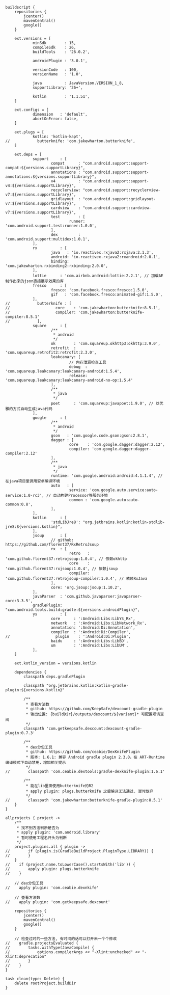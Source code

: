     buildscript {
        repositories {
            jcenter()
            mavenCentral()
            google()
        }
    
        ext.versions = [
                minSdk        : 15,
                compileSdk    : 26,
                buildTools    : '26.0.2',
    
                androidPlugin : '3.0.1',
    
                versionCode   : 100,
                versionName   : '1.0',
    
                java          : JavaVersion.VERSION_1_8,
                supportLibrary: '26+',
    
                kotlin        : '1.1.51',
        ]
    
        ext.configs = [
                dimension   : 'default',
                abortOnError: false,
        ]
    
        ext.plugs = [
                kotlin: 'kotlin-kapt',
    //            butterknife: 'com.jakewharton.butterknife',
        ]
    
        ext.deps = [
                support     : [
                        compat      : "com.android.support:support-compat:${versions.supportLibrary}",
                        annotations : "com.android.support:support-annotations:${versions.supportLibrary}",
                        v4          : "com.android.support:support-v4:${versions.supportLibrary}",
                        recyclerview: "com.android.support:recyclerview-v7:${versions.supportLibrary}",
                        gridlayout  : "com.android.support:gridlayout-v7:${versions.supportLibrary}",
                        cardview    : "com.android.support:cardview-v7:${versions.supportLibrary}",
                        test        : [
                                runner: 'com.android.support.test:runner:1.0.0',
                        ],
                        dex         : 'com.android.support:multidex:1.0.1',
                ],
                rx          : [
                        java   : 'io.reactivex.rxjava2:rxjava:2.1.3',
                        android: 'io.reactivex.rxjava2:rxandroid:2.0.1',
                        binding: 'com.jakewharton.rxbinding2:rxbinding:2.0.0',
                ],
                lottie      : 'com.airbnb.android:lottie:2.2.1', // 加载AE制作出来的json直接展示效果的库
                fresco      : [
                        fresco: 'com.facebook.fresco:fresco:1.5.0',
                        gif   : 'com.facebook.fresco:animated-gif:1.5.0',
                ],
    //            butterknife : [
    //                    core    : 'com.jakewharton:butterknife:8.5.1',
    //                    compiler: 'com.jakewharton:butterknife-compiler:8.5.1'
    //            ],
                square      : [
                        /**
                         * android
                         */
                        ok        : 'com.squareup.okhttp3:okhttp:3.9.0',
                        retrofit  : 'com.squareup.retrofit2:retrofit:2.3.0',
                        leakcanary: [
                                // 内存泄漏检查工具
                                debug  : 'com.squareup.leakcanary:leakcanary-android:1.5.4',
                                release: 'com.squareup.leakcanary:leakcanary-android-no-op:1.5.4'
                        ],
                        /**
                         * java
                         */
                        poet      : 'com.squareup:javapoet:1.9.0', // 以优雅的方式自动生成java代码
                ],
                google      : [
                        /**
                         * android
                         */
                        gson   : 'com.google.code.gson:gson:2.8.1',
                        dagger : [
                                core    : 'com.google.dagger:dagger:2.12',
                                compiler: 'com.google.dagger:dagger-compiler:2.12'
                        ],
                        /**
                         * java
                         */
                        runtime: 'com.google.android:android:4.1.1.4', // 在java项目里调用安卓编译环境
                        auto   : [
                                service: 'com.google.auto.service:auto-service:1.0-rc3', // 自动构建Processor等服务环境
                                common : 'com.google.auto:auto-common:0.8',
                        ],
                ],
                kotlin      : [
                        'stdLibJre8': "org.jetbrains.kotlin:kotlin-stdlib-jre8:${versions.kotlin}",
                ],
                jsoup       : [
                        // github: https://github.com/florent37/RxRetroJsoup
                        rx  : [
                                retro   : 'com.github.florent37:retrojsoup:1.0.4', // 依赖okhttp
                                core    : 'com.github.florent37:rxjsoup:1.0.4', // 依赖jsoup
                                compiler: 'com.github.florent37:retrojsoup-compiler:1.0.4', // 依赖RxJava
                        ],
                        core: 'org.jsoup:jsoup:1.10.2',
                ],
                javaParser  : 'com.github.javaparser:javaparser-core:3.3.5',
                gradlePlugin: "com.android.tools.build:gradle:${versions.androidPlugin}",
                ys          : [
                        core      : ':Android:Libs:LibYS_Rx',
                        network   : ':Android:Libs:LibNetwork_Rx',
                        annotation: ':Android:Di:Annotation',
                        compiler  : ':Android:Di:Compiler',
    //                    plugin    : ':Android:Di:Plugin',
                        baidu     : ':Android:Libs:LibBD',
                        um        : ':Android:Libs:LibUM',
                ],
        ]
    
        ext.kotlin_version = versions.kotlin
    
        dependencies {
            classpath deps.gradlePlugin
    
            classpath "org.jetbrains.kotlin:kotlin-gradle-plugin:${versions.kotlin}"
    
            /**
             * 查看方法数
             * github: https://github.com/KeepSafe/dexcount-gradle-plugin
             * 输出位置: {buildDir}/outputs/dexcount/${variant}* 可配置项请查阅
             */
            classpath 'com.getkeepsafe.dexcount:dexcount-gradle-plugin:0.7.3'
    
            /**
             * dex分包工具
             * github: https://github.com/ceabie/DexKnifePlugin
             * 版本: 1.6.1: 兼容 Android gradle plugin 2.3.0，在 ART-Runtime编译模式下自动禁用，增加相关提示
             */
    //        classpath 'com.ceabie.dextools:gradle-dexknife-plugin:1.6.1'
    
            /**
             * 能在lib里面使用butterknife的R2
             * apply plugin: plugs.butterknife 之后编译无法通过. 暂时放弃
             */
    //        classpath 'com.jakewharton:butterknife-gradle-plugin:8.5.1'
        }
    }
    
    allprojects { project ->
        /**
         * 找不到方法判断是否为
         * apply plugin: 'com.android.library'
         * 暂时使用工程名开头为判断
         */
        project.plugins.all { plugin ->
    //        if (plugin.is(GradleBuildProject.PluginType.LIBRARY)) {
    //        }
        }
    //    if (project.name.toLowerCase().startsWith('lib')) {
    //        apply plugin: plugs.butterknife
    //    }
    
        // dex分包工具
    //    apply plugin: 'com.ceabie.dexnkife'
    
        // 查看方法数
    //    apply plugin: 'com.getkeepsafe.dexcount'
    
        repositories {
            jcenter()
            mavenCentral()
            google()
        }
    
        // 检查过时的一些方法, 有时间的话可以打开来一个个修改
    //    gradle.projectsEvaluated {
    //        tasks.withType(JavaCompile) {
    //            options.compilerArgs << "-Xlint:unchecked" << "-Xlint:deprecation"
    //        }
    //    }
    }
    
    task clean(type: Delete) {
        delete rootProject.buildDir
    }
    
